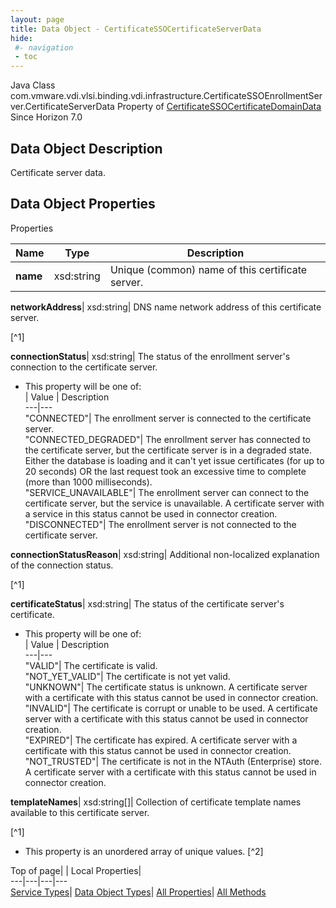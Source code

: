 ```yaml
---
layout: page
title: Data Object - CertificateSSOCertificateServerData
hide:
 #- navigation
 - toc
---
```






Java Class
    com.vmware.vdi.vlsi.binding.vdi.infrastructure.CertificateSSOEnrollmentServer.CertificateServerData
Property of
     [CertificateSSOCertificateDomainData](vdi.infrastructure.CertificateSSOEnrollmentServer.DomainData.md#field_detail)
Since 
    Horizon 7.0

## Data Object Description 

Certificate server data. 

## Data Object Properties

Properties

Name |  Type |  Description   
---|---|---  
**name**|  xsd:string|  Unique (common) name of this certificate server.   
  
**networkAddress**|  xsd:string|  DNS name network address of this certificate server.   


[^1]

  
**connectionStatus**|  xsd:string|  The status of the enrollment server's connection to the certificate server.   


  * This property will be one of:  
|  Value |  Description   
---|---  
"CONNECTED"| The enrollment server is connected to the certificate server.  
"CONNECTED_DEGRADED"| The enrollment server has connected to the certificate server, but the certificate server is in a degraded state. Either the database is loading and it can't yet issue certificates (for up to 20 seconds) OR the last request took an excessive time to complete (more than 1000 milliseconds).  
"SERVICE_UNAVAILABLE"| The enrollment server can connect to the certificate server, but the service is unavailable. A certificate server with a service in this status cannot be used in connector creation.  
"DISCONNECTED"| The enrollment server is not connected to the certificate server.  

  
**connectionStatusReason**|  xsd:string|  Additional non-localized explanation of the connection status.   


[^1]

  
**certificateStatus**|  xsd:string|  The status of the certificate server's certificate.   


  * This property will be one of:  
|  Value |  Description   
---|---  
"VALID"| The certificate is valid.  
"NOT_YET_VALID"| The certificate is not yet valid.  
"UNKNOWN"| The certificate status is unknown. A certificate server with a certificate with this status cannot be used in connector creation.  
"INVALID"| The certificate is corrupt or unable to be used. A certificate server with a certificate with this status cannot be used in connector creation.  
"EXPIRED"| The certificate has expired. A certificate server with a certificate with this status cannot be used in connector creation.  
"NOT_TRUSTED"| The certificate is not in the NTAuth (Enterprise) store. A certificate server with a certificate with this status cannot be used in connector creation.  

  
**templateNames**|  xsd:string[]|  Collection of certificate template names available to this certificate server.   


[^1]
  * This property is an unordered array of unique values.
[^2]

  
  
  
Top of page| | Local Properties|   
---|---|---|---  
[Service Types](index-mo_types.md)| [Data Object Types](index-do_types.md)| [All Properties](index-properties.md)| [All Methods](index-methods.md)  
  
  

